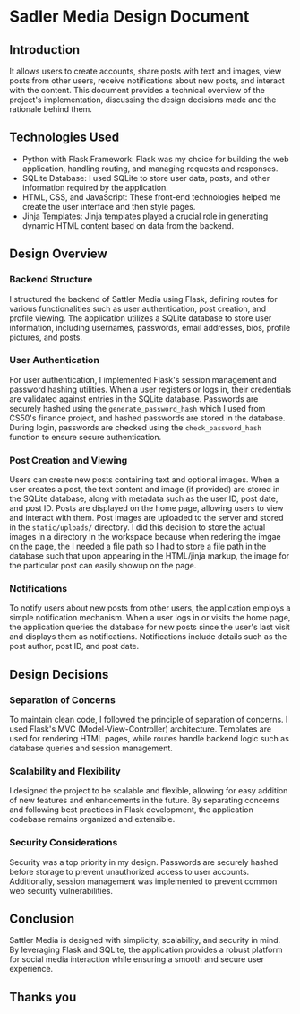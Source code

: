 # Sadler Media Design Document

## Introduction
It allows users to create accounts, share posts with text and images, view posts from other users, receive notifications about new posts, and interact with the content. This document provides a technical overview of the project's implementation, discussing the design decisions made and the rationale behind them.

## Technologies Used
- Python with Flask Framework: Flask was my choice for building the web application, handling routing, and managing requests and responses.
- SQLite Database: I used SQLite to store user data, posts, and other information required by the application.
- HTML, CSS, and JavaScript: These front-end technologies helped me create the user interface and then style pages.
- Jinja Templates: Jinja templates played a crucial role in generating dynamic HTML content based on data from the backend.

## Design Overview
### Backend Structure
I structured the backend of Sattler Media using Flask, defining routes for various functionalities such as user authentication, post creation, and profile viewing. The application utilizes a SQLite database to store user information, including usernames, passwords, email addresses, bios, profile pictures, and posts.

### User Authentication
For user authentication, I implemented Flask's session management and password hashing utilities. When a user registers or logs in, their credentials are validated against entries in the SQLite database. Passwords are securely hashed using the `generate_password_hash` which I used from CS50's finance project, and hashed passwords are stored in the database. During login, passwords are checked using the `check_password_hash` function to ensure secure authentication.

### Post Creation and Viewing
Users can create new posts containing text and optional images. When a user creates a post, the text content and image (if provided) are stored in the SQLite database, along with metadata such as the user ID, post date, and post ID. Posts are displayed on the home page, allowing users to view and interact with them. Post images are uploaded to the server and stored in the `static/uploads/` directory. I did this decision to store the actual images in a directory in the workspace because when redering the imgae on the page, the I needed a file path so I had to store a file path in the database such that upon appearing in the HTML/jinja markup, the image for the particular post can easily showup on the page.

### Notifications
To notify users about new posts from other users, the application employs a simple notification mechanism. When a user logs in or visits the home page, the application queries the database for new posts since the user's last visit and displays them as notifications. Notifications include details such as the post author, post ID, and post date.

## Design Decisions

### Separation of Concerns
To maintain clean code, I followed the principle of separation of concerns. I used Flask's MVC (Model-View-Controller) architecture. Templates are used for rendering HTML pages, while routes handle backend logic such as database queries and session management.

### Scalability and Flexibility
I designed the project to be scalable and flexible, allowing for easy addition of new features and enhancements in the future. By separating concerns and following best practices in Flask development, the application codebase remains organized and extensible.

### Security Considerations
Security was a top priority in my design. Passwords are securely hashed before storage to prevent unauthorized access to user accounts. Additionally, session management was implemented to prevent common web security vulnerabilities.

## Conclusion

Sattler Media is designed with simplicity, scalability, and security in mind. By leveraging Flask and SQLite, the application provides a robust platform for social media interaction while ensuring a smooth and secure user experience.

## Thanks you

